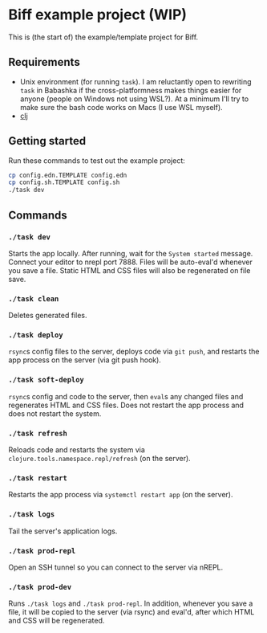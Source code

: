 # Biff example project (WIP)

This is (the start of) the example/template project for Biff.

## Requirements

 - Unix environment (for running `task`). I am reluctantly open to rewriting
   `task` in Babashka if the cross-platformness makes things easier for anyone
   (people on Windows not using WSL?). At a minimum I'll try to make sure
   the bash code works on Macs (I use WSL myself).
 - [clj](https://clojure.org/guides/getting_started)

## Getting started

Run these commands to test out the example project:

```bash
cp config.edn.TEMPLATE config.edn
cp config.sh.TEMPLATE config.sh
./task dev
```

## Commands

### `./task dev`

Starts the app locally. After running, wait for the `System started` message.
Connect your editor to nrepl port 7888. Files will be auto-eval'd whenever you
save a file. Static HTML and CSS files will also be regenerated on file save.

### `./task clean`

Deletes generated files.

### `./task deploy`

`rsync`s config files to the server, deploys code via `git push`, and restarts
the app process on the server (via git push hook).

### `./task soft-deploy`

`rsync`s config and code to the server, then `eval`s any changed files and
regenerates HTML and CSS files. Does not restart the app process and does not
restart the system.

### `./task refresh`

Reloads code and restarts the system via
`clojure.tools.namespace.repl/refresh` (on the server).

### `./task restart`

Restarts the app process via `systemctl restart app` (on the server).

### `./task logs`

Tail the server's application logs.

### `./task prod-repl`

Open an SSH tunnel so you can connect to the server via nREPL.

### `./task prod-dev`

Runs `./task logs` and `./task prod-repl`. In addition, whenever you save a
file, it will be copied to the server (via rsync) and eval'd, after which HTML
and CSS will be regenerated.
